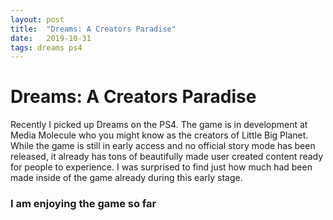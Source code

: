 ```yaml
---
layout: post
title:  "Dreams: A Creators Paradise"
date:   2019-10-31
tags: dreams ps4
---
```


<h1>Dreams: A Creators Paradise</h1>

Recently I picked up Dreams on the PS4. The game is in development at Media Molecule who you might know as the creators of Little Big Planet. While the game is still in early access and no official story mode has been released, it already has tons of beautifully made user created content ready for people to experience. I was surprised to find just how much had been made inside of the game already during this early stage.

<h3> I am enjoying the game so far </h3>

